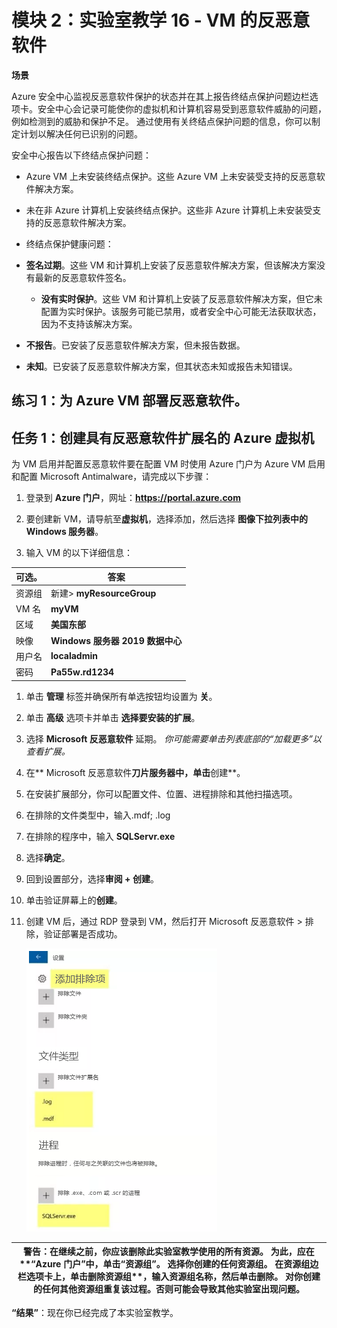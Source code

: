 ﻿---
lab:
    title: '实验室教学 16 - VM 的反恶意软件'
    module: '模块 2 - 实施平台保护'
---

# 模块 2：实验室教学 16 - VM 的反恶意软件


**场景**

Azure 安全中心监视反恶意软件保护的状态并在其上报告终结点保护问题边栏选项卡。安全中心会记录可能使你的虚拟机和计算机容易受到恶意软件威胁的问题，例如检测到的威胁和保护不足。 
通过使用有关终结点保护问题的信息，你可以制定计划以解决任何已识别的问题。 

安全中心报告以下终结点保护问题： 

- Azure VM 上未安装终结点保护。这些 Azure VM 上未安装受支持的反恶意软件解决方案。 
- 未在非 Azure 计算机上安装终结点保护。这些非 Azure 计算机上未安装受支持的反恶意软件解决方案。
- 终结点保护健康问题：  

- **签名过期**。这些 VM 和计算机上安装了反恶意软件解决方案，但该解决方案没有最新的反恶意软件签名。 
  - **没有实时保护**。这些 VM 和计算机上安装了反恶意软件解决方案，但它未配置为实时保护。该服务可能已禁用，或者安全中心可能无法获取状态，因为不支持该解决方案。 
 - **不报告**。已安装了反恶意软件解决方案，但未报告数据。 
 - **未知**。已安装了反恶意软件解决方案，但其状态未知或报告未知错误。

## 练习 1：为 Azure VM 部署反恶意软件。

## 任务 1：创建具有反恶意软件扩展名的 Azure 虚拟机


为 VM 启用并配置反恶意软件要在配置 VM 时使用 Azure 门户为 Azure VM 启用和配置 Microsoft Antimalware，请完成以下步骤： 


1.  登录到 **Azure 门户**，网址：**https://portal.azure.com**

2.  要创建新 VM，请导航至**虚拟机**，选择添加，然后选择 **图像下拉列表中的 Windows 服务器**。

1.  输入 VM 的以下详细信息：

 | 可选。 | 答案 |
 | - | -|
 | 资源组 | 新建> **myResourceGroup** |
 | VM 名 | **myVM** |
 | 区域 | **美国东部** |
 | 映像 | **Windows 服务器 2019 数据中心** |
 | 用户名 | **localadmin** |
 | 密码 | **Pa55w.rd1234** |

1.  单击 **管理** 标签并确保所有单选按钮均设置为 **关**。

1.  单击 **高级** 选项卡并单击 **选择要安装的扩展**。

1.  选择 **Microsoft 反恶意软件** 延期。  _你可能需要单击列表底部的“加载更多”以查看扩展。_

11.  在** Microsoft 反恶意软件**刀片服务器中，单击**创建**。 
12.  在安装扩展部分，你可以配置文件、位置、进程排除和其他扫描选项。 

1.  在排除的文件类型中，输入.mdf; .log

1.  在排除的程序中，输入 **SQLServr.exe** 

1.  选择**确定**。 

14.  回到设置部分，选择**审阅 + 创建**。 
15.  单击验证屏幕上的**创建**。 
16.  创建 VM 后，通过 RDP 登录到 VM，然后打开 Microsoft 反恶意软件 > 排除，验证部署是否成功。

     ![屏幕截图](../Media/Module-2/fdfbf6c2-0c99-4450-b815-2230ae92be1b.png)


| 警告：在继续之前，你应该删除此实验室教学使用的所有资源。  为此，应在**“Azure 门户”**中，单击**“资源组”**。  选择你创建的任何资源组。  在资源组边栏选项卡上，单击**删除资源组**，输入资源组名称，然后单击**删除**。  对你创建的任何其他资源组重复该过程。**否则可能会导致其他实验室出现问题。** |
| --- |

**“结果”**：现在你已经完成了本实验室教学。


